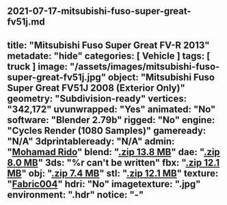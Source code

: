 2021-07-17-mitsubishi-fuso-super-great-fv51j.md
---
title:  "Mitsubishi Fuso Super Great FV-R 2013"
metadate: "hide"
categories: [ Vehicle ]
tags: [ truck ]
image: "/assets/images/mitsubishi-fuso-super-great-fv51j.jpg"
object: "Mitsubishi Fuso Super Great FV51J 2008 (Exterior Only)"
geometry: "Subdivision-ready"
vertices: "342,172"
uvunwrapped: "Yes"
animated: "No"
software: "Blender 2.79b"
rigged: "No"
engine: "Cycles Render (1080 Samples)"
gameready: "N/A"
3dprintableready: "N/A"
admin: "<a href='/about'>Mohamad Rido</a>"
blend: "<a title='Object' href='' onclick='mitsubishi_fuso_super_great_fv51j_blend()' >.zip 13.8 MB</a>"
dae: "<a title='Object' href='' onclick='mitsubishi_fuso_super_great_fv51j_dae()' >.zip 8.0 MB</a>"
3ds: "%r can't be written"
fbx: "<a title='Object' href='' onclick='mitsubishi_fuso_super_great_fv51j_fbx()' >.zip 12.1 MB</a>"
obj: "<a title='Object' href='' onclick='mitsubishi_fuso_super_great_fv51j_obj()' >.zip 7.4 MB</a>"
stl: "<a title='Object' href='' onclick='mitsubishi_fuso_super_great_fv51j_stl()' >.zip 12.1 MB</a>"
texture: "<a title='Texture' href='' onclick='fabric004_texture()' >Fabric004</a>"
hdri: "No"
imagetexture: ".jpg"
environment: ".hdr"
notice: "-"
---
